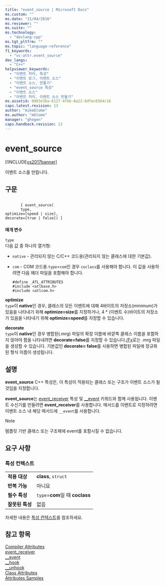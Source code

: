 ```yaml
---
title: "event_source | Microsoft Docs"
ms.custom: ""
ms.date: "11/04/2016"
ms.reviewer: ""
ms.suite: ""
ms.technology: 
  - "devlang-cpp"
ms.tgt_pltfrm: ""
ms.topic: "language-reference"
f1_keywords: 
  - "vc-attr.event_source"
dev_langs: 
  - "C++"
helpviewer_keywords: 
  - "이벤트 처리, 특성"
  - "이벤트 로그, 이벤트 소스"
  - "이벤트 소스, 만들기"
  - "event_source 특성"
  - "이벤트 소스"
  - "이벤트 처리, 이벤트 소스 만들기"
ms.assetid: 0983e36a-6127-4fbb-8a22-8dfec6564c16
caps.latest.revision: 13
author: "mikeblome"
ms.author: "mblome"
manager: "ghogen"
caps.handback.revision: 13
---
```

# event_source
[!INCLUDE[vs2017banner](../assembler/inline/includes/vs2017banner.md)]

이벤트 소스를 만듭니다.  
  
## 구문  
  
```  
  
       [ event_source(  
       type,  
optimize=[speed | size],  
decorate=[true | false]) ]  
```  
  
#### 매개 변수  
 `type`  
 다음 값 중 하나의 열거형:  
  
-   `native` \- 관리되지 않는 C\/C\+\+ 코드용\(관리되지 않는 클래스에 대한 기본값\).  
  
-   `com` \- COM 코드용.`type`\=`com`인 경우 `coclass`를 사용해야 합니다. 이 값을 사용하려면 다음 헤더 파일을 포함해야 합니다.  
  
    ```  
    #define _ATL_ATTRIBUTES  
    #include <atlbase.h>  
    #include <atlcom.h>  
    ```  
  
 **optimize**  
 `type`이 **native**인 경우, 클래스의 모든 이벤트에 대해 4바이트의 저장소\(minimum\)가 있음을 나타내기 위해 **optimize\=size**를 지정하거나, 4 \* \(이벤트 수\)바이트의 저장소가 있음을 나타내기 위해 **optimize\=speed**를 지정할 수 있습니다.  
  
 **decorate**  
 `type`이 **native**인 경우 병합된\(.mrg\) 파일의 확장 이름에 바깥쪽 클래스 이름을 포함하지 않아야 함을 나타내려면 **decorate\=false**를 지정할 수 있습니다.[\/Fx](../build/reference/fx-merge-injected-code.md)로는 .mrg 파일을 생성할 수 있습니다. 기본값인 **decorate\= false**를 사용하면 병합된 파일에 정규화된 형식 이름이 생성됩니다.  
  
## 설명  
 **event\_source** C\+\+ 특성은, 이 특성이 적용되는 클래스 또는 구조가 이벤트 소스가 될 것임을 지정합니다.  
  
 **event\_source**는 [event\_receiver](../windows/event-receiver.md) 특성 및 [\_\_event](../cpp/event.md) 키워드와 함께 사용됩니다. 이벤트 수신기를 만들려면 **event\_receiver**를 사용합니다. 메서드를 이벤트로 지정하려면 이벤트 소스 내 해당 메서드에 `__event`를 사용합니다.  
  
> [!NOTE]
>  템플릿 기반 클래스 또는 구조체에 event를 포함시킬 수 없습니다.  
  
## 요구 사항  
  
### 특성 컨텍스트  
  
|||  
|-|-|  
|**적용 대상**|**class**, `struct`|  
|**반복 가능**|아니요|  
|**필수 특성**|`type`\=**com**일 때 **coclass**|  
|**잘못된 특성**|없음|  
  
 자세한 내용은 [특성 컨텍스트](../windows/attribute-contexts.md)를 참조하세요.  
  
## 참고 항목  
 [Compiler Attributes](../windows/compiler-attributes.md)   
 [event\_receiver](../windows/event-receiver.md)   
 [\_\_event](../cpp/event.md)   
 [\_\_hook](../cpp/hook.md)   
 [\_\_unhook](../cpp/unhook.md)   
 [Class Attributes](../windows/class-attributes.md)   
 [Attributes Samples](http://msdn.microsoft.com/ko-kr/558ebdb2-082f-44dc-b442-d8d33bf7bdb8)